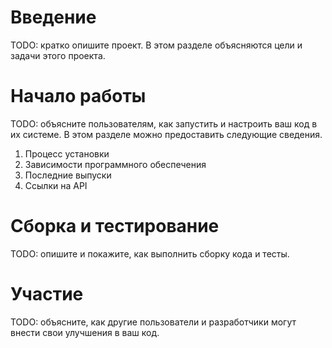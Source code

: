 # Введение 
TODO: кратко опишите проект. В этом разделе объясняются цели и задачи этого проекта. 

# Начало работы
TODO: объясните пользователям, как запустить и настроить ваш код в их системе. В этом разделе можно предоставить следующие сведения.
1.	Процесс установки
2.	Зависимости программного обеспечения
3.	Последние выпуски
4.	Ссылки на API

# Сборка и тестирование
TODO: опишите и покажите, как выполнить сборку кода и тесты. 

# Участие
TODO: объясните, как другие пользователи и разработчики могут внести свои улучшения в ваш код.
